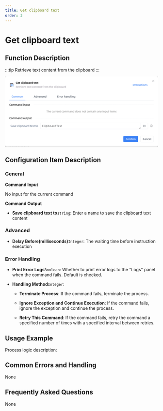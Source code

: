 ```yaml
---
title: Get clipboard text
order: 3
---
```


# Get clipboard text

## Function Description

:::tip 
Retrieve text content from the clipboard
:::

![Get clipboard text](../../../assets/Get%20clipboard%20text_command.png)

## Configuration Item Description

### General

**Command Input**

No input for the current command


**Command Output**

- **Save clipboard text to**`string`: Enter a name to save the clipboard text content

### Advanced

- **Delay Before(milliseconds)**`Integer`: The waiting time before instruction execution

### Error Handling

- **Print Error Logs**`Boolean`: Whether to print error logs to the "Logs" panel when the command fails. Default is checked. 

- **Handling Method**`Integer`:

    - **Terminate Process**: If the command fails, terminate the process.

    - **Ignore Exception and Continue Execution**: If the command fails, ignore the exception and continue the process.

    - **Retry This Command**: If the command fails, retry the command a specified number of times with a specified interval between retries.

## Usage Example

Process logic description:

## Common Errors and Handling

None

## Frequently Asked Questions

None

